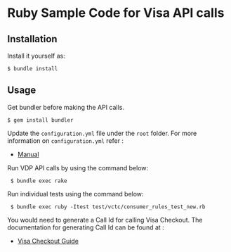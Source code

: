 # Ruby Sample Code for Visa API calls

## Installation

Install it yourself as:

    $ bundle install
    
## Usage

Get bundler before making the API calls.

	$ gem install bundler

Update the `configuration.yml` file under the `root` folder. For more information on `configuration.yml` refer :
	 
* [Manual](https://github.com/visa/SampleCode/wiki/Manual)

Run VDP API calls by using the command below: 
	
	 $ bundle exec rake

Run individual tests using the command below:

	 $ bundle exec ruby -Itest test/vctc/consumer_rules_test_new.rb

You would need to generate a Call Id for calling Visa Checkout. The documentation for generating Call Id can be found at :

* [Visa Checkout Guide](https://github.com/visa/SampleCode/wiki/Visa-Checkout)